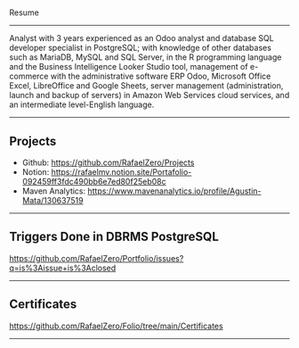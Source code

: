 # 
Resume
___
Analyst with 3 years experienced as an Odoo analyst and database SQL developer specialist in PostgreSQL; with knowledge of other databases such as MariaDB, MySQL and SQL Server, in the R programming language and the Business Intelligence Looker Studio tool, management of e-commerce with the administrative software ERP Odoo, Microsoft Office Excel, LibreOffice and Google Sheets, server management (administration, launch and backup of servers) in Amazon Web Services cloud services, and an intermediate level-English language.

___

Projects
---
* Github:
https://github.com/RafaelZero/Projects
* Notion:
https://rafaelmv.notion.site/Portafolio-092459ff3fdc490bb6e7ed80f25eb08c
* Maven Analytics:
https://www.mavenanalytics.io/profile/Agustin-Mata/130637519

___

Triggers Done in DBRMS PostgreSQL
---
https://github.com/RafaelZero/Portfolio/issues?q=is%3Aissue+is%3Aclosed
___

Certificates
---
https://github.com/RafaelZero/Folio/tree/main/Certificates
___
